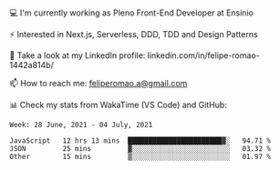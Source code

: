 💻 I'm currently working as Pleno Front-End Developer at Ensinio

⚡ Interested in Next.js, Serverless, DDD, TDD and Design Patterns

👥 Take a look at my LinkedIn profile: linkedin.com/in/felipe-romao-1442a814b/

📫 How to reach me: feliperomao.a@gmail.com

📊 Check my stats from WakaTime (VS Code) and GitHub:

<!--START_SECTION:waka-->
```text
Week: 28 June, 2021 - 04 July, 2021

JavaScript   12 hrs 13 mins  ███████████████████████▓░   94.71 % 
JSON         25 mins         ▓░░░░░░░░░░░░░░░░░░░░░░░░   03.32 % 
Other        15 mins         ▒░░░░░░░░░░░░░░░░░░░░░░░░   01.97 % 
```
<!--END_SECTION:waka-->
